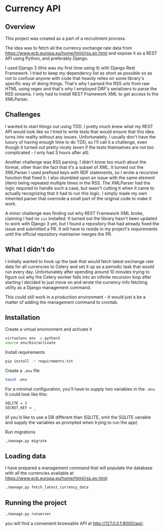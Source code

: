 # Currency API

## Overview
This project was created as a part of a recruitment process.

The idea was to fetch all the currency exchange rate data from https://www.ecb.europa.eu/home/html/rss.en.html and expose it as a REST API using Python, and preferably Django.

I used Django 3 (this was my first time using it) with Django Rest Framework. I tried to keep my dependency list as short as possible so as not to confuse anyone with code that heavily relies on some library's specific way of doing things. That's why I parsed the RSS urls from raw HTML using regex and that's why I employed DRF's serializers to parse the RSS streams. I only had to install REST Framework XML to get access to the XMLParser.

## Challenges
I wanted to start things out using TDD. I pretty much knew what my REST API would look like so I tried to write tests that would ensure that this idea turns into reality without any issues. Unfortunately, I usually don't have the luxury of having enough time to do TDD, so I'll call it a challenge, even though it turned out pretty nicely (even if the tests themselves are not too complicated - I only had 3 hours after all).

Another challenge was RSS parsing. I didn't know too much about the format, other than the fact that it's a subset of XML. It turned out the XMLParser I used prefixed keys with RDF statements, so I wrote a recursive function that fixed it. I also stumbled upon an issue with the same element (item) being repeated multiple times in the RSS. The XMLParser had the logic required to handle such a case, but wasn't cutting it when it came to actually recognizing that it had to run this logic. I simply made my own inherited parser that overrode a small part of the original code to make it work.

A minor challenge was finding out why REST Framework XML broke, claiming I had no `six` installed. It turned out the library hasn't been updated to work with Django 3 yet, but I found a repository that had already fixed the issue and submitted a PR. It will have to reside in my project's requirements until the official repository maintainer merges the PR.

## What I didn't do
I initially wanted to hook up the task that would fetch latest exchange rate data for all currencies to Celery and set it up as a periodic task that would run every day. Unfortunately after spending around 10 minutes trying to figure out why the Celery worker falls into an infinite recursion loop after starting I decided to just move on and wrote the currency info fetching utility as a Django management command.

This could still work in a production environment - it would just a be a matter of adding the management command to crontab.

## Installation

Create a virtual environment and activate it

```bash
virtualenv env -p python3
source env/bin/activate
```

Install requirements

```bash
pip install -r requirements.txt
```

Create a `.env` file
```bash
touch .env
```
For a minimal configuration, you'll have to supply two variables in the `.env`. It could look like this:
```bash
SQLITE = 1
SECRET_KEY = _
```
(if you'd like to use a DB different than SQLITE, omit the SQLITE variable and supply the variables as prompted when trying to run the app)

Run migrations
```bash
./manage.py migrate
```

## Loading data
I have prepared a management command that will populate the database with all the currencies available at https://www.ecb.europa.eu/home/html/rss.en.html

```bash
./manage.py fetch_latest_currency_data
```

## Running the project

```bash
./manage.py runserver
```

you will find a convenient browsable API at http://127.0.0.1:8000/api/.
